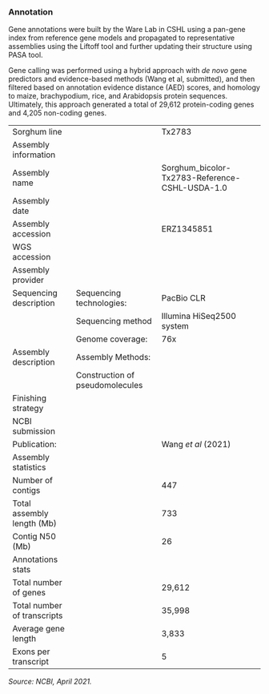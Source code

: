 ### Annotation
Gene annotations were built by the Ware Lab in CSHL using a pan-gene index from reference gene models and propagated to representative assemblies using the Liftoff tool and further updating their structure using PASA tool.

Gene calling was performed using a hybrid approach with *de novo* gene predictors and evidence-based methods (Wang et al, submitted), and then filtered based on annotation evidence distance (AED) scores, and homology to maize, brachypodium, rice, and Arabidopsis protein sequences. Ultimately, this approach generated a total of 29,612 protein-coding genes and 4,205 non-coding genes.
<table>
  <tbody>
    <tr>
      <td>Sorghum line	</td>
      <td></td>
      <td>Tx2783
</td>
    </tr>
    <tr>
      <td>Assembly information	</td>
      <td></td>
      <td></td>
    </tr>
    <tr>
      <td>Assembly name	</td>
      <td></td>
      <td>Sorghum_bicolor-Tx2783-Reference-CSHL-USDA-1.0
</td>
    </tr>
    <tr>
      <td>Assembly date	</td>
      <td></td>
      <td></td>
    </tr>
    <tr>
      <td>Assembly accession	</td>
      <td></td>
      <td>ERZ1345851
</td>
    </tr>
    <tr>
      <td>WGS accession	</td>
      <td></td>
      <td></td>
    </tr>
    <tr>
      <td>Assembly provider	</td>
      <td></td>
      <td></td>
    </tr>
    <tr>
      <td>Sequencing description	</td>
      <td>Sequencing technologies:	</td>
      <td>PacBio CLR
</td>
    </tr>
    <tr>
      <td></td>
      <td>Sequencing method	</td>
      <td>Illumina HiSeq2500 system
</td>
    </tr>
    <tr>
     <td></td>
      <td>Genome coverage:	</td>
      <td>76x</td>
    </tr>
    <tr>
      <td>Assembly description	</td>
      <td>Assembly Methods:</td>
      <td></td>
    </tr>
    <tr>
      <td></td>
      <td>Construction of pseudomolecules	</td>
      <td></td>
    </tr>
    <tr>
      <td>Finishing strategy	</td>
      <td></td>
      <td></td>
    </tr>
    <tr>
      <td>NCBI submission	</td>
      <td></td>
      <td></td>
    </tr>
    <tr>
      <td>Publication:	</td>
      <td></td>
      <td>Wang <i>et al</i> (2021)
</td>
    </tr>
    <tr>
      <td>Assembly statistics	</td>
      <td></td>
      <td></td>
    </tr>
    <tr>
      <td>Number of contigs	</td>
      <td></td>
      <td>447</td>
    </tr>
    <tr>
      <td>Total assembly length (Mb)	</td>
      <td></td>
      <td>733</td>
    </tr>
    <tr>
      <td>Contig N50 (Mb)	</td>
      <td></td>
      <td>26</td>
    </tr>
    <tr>
      <td>Annotations stats	</td>
      <td></td>
      <td></td>
    </tr>
    <tr>
      <td>Total number of genes	</td>
      <td></td>
      <td>29,612
</td>
    </tr>
    <tr>
      <td>Total number of transcripts	</td>
      <td></td>
      <td>35,998
</td>
    </tr>
    <tr>
      <td>Average gene length	</td>
      <td></td>
      <td>3,833
</td>
    </tr>
    <tr>
      <td>Exons per transcript	</td>
      <td></td>
      <td>5</td>
    </tr>
  </tbody>
</table>

*Source: NCBI, April 2021.*
